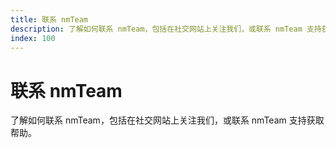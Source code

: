 ```yaml
---
title: 联系 nmTeam
description: 了解如何联系 nmTeam，包括在社交网站上关注我们，或联系 nmTeam 支持获取帮助。
index: 100
---
```


# 联系 nmTeam
了解如何联系 nmTeam，包括在社交网站上关注我们，或联系 nmTeam 支持获取帮助。